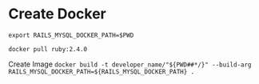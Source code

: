 # Create Docker

`
export RAILS_MYSQL_DOCKER_PATH=$PWD
`

`
docker pull ruby:2.4.0
`

Create Image
`
docker build -t developer_name/"${PWD##*/}" --build-arg RAILS_MYSQL_DOCKER_PATH=${RAILS_MYSQL_DOCKER_PATH} .
`

